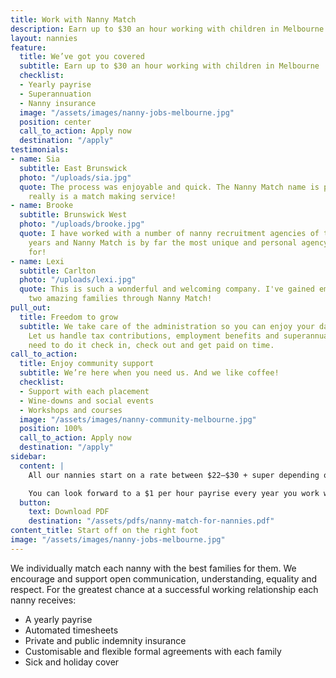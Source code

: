 ```yaml
---
title: Work with Nanny Match
description: Earn up to $30 an hour working with children in Melbourne
layout: nannies
feature:
  title: We’ve got you covered
  subtitle: Earn up to $30 an hour working with children in Melbourne
  checklist:
  - Yearly payrise
  - Superannuation
  - Nanny insurance
  image: "/assets/images/nanny-jobs-melbourne.jpg"
  position: center
  call_to_action: Apply now
  destination: "/apply"
testimonials:
- name: Sia
  subtitle: East Brunswick
  photo: "/uploads/sia.jpg"
  quote: The process was enjoyable and quick. The Nanny Match name is perfect, it
    really is a match making service!
- name: Brooke
  subtitle: Brunswick West
  photo: "/uploads/brooke.jpg"
  quote: I have worked with a number of nanny recruitment agencies of the last 17
    years and Nanny Match is by far the most unique and personal agency I have worked
    for!
- name: Lexi
  subtitle: Carlton
  photo: "/uploads/lexi.jpg"
  quote: This is such a wonderful and welcoming company. I've gained employment with
    two amazing families through Nanny Match!
pull_out:
  title: Freedom to grow
  subtitle: We take care of the administration so you can enjoy your daily nanny adventures.
    Let us handle tax contributions, employment benefits and superannuation. All you
    need to do it check in, check out and get paid on time.
call_to_action:
  title: Enjoy community support
  subtitle: We’re here when you need us. And we like coffee!
  checklist:
  - Support with each placement
  - Wine-downs and social events
  - Workshops and courses
  image: "/assets/images/nanny-community-melbourne.jpg"
  position: 100%
  call_to_action: Apply now
  destination: "/apply"
sidebar:
  content: |
    All our nannies start on a rate between $22–$30 + super depending on experience.

    You can look forward to a $1 per hour payrise every year you work with us.
  button:
    text: Download PDF
    destination: "/assets/pdfs/nanny-match-for-nannies.pdf"
content_title: Start off on the right foot
image: "/assets/images/nanny-jobs-melbourne.jpg"
---
```


We individually match each nanny with the best families for them. We encourage and support open communication, understanding, equality and respect. For the greatest chance at a successful working relationship each nanny receives:
- A yearly payrise
- Automated timesheets
- Private and public indemnity insurance
- Customisable and flexible formal agreements with each family
- Sick and holiday cover

